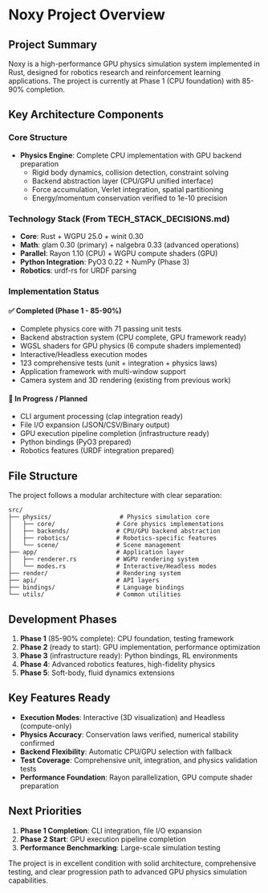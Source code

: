 # Noxy Project Overview

## Project Summary
Noxy is a high-performance GPU physics simulation system implemented in Rust, designed for robotics research and reinforcement learning applications. The project is currently at Phase 1 (CPU foundation) with 85-90% completion.

## Key Architecture Components

### Core Structure
- **Physics Engine**: Complete CPU implementation with GPU backend preparation
  - Rigid body dynamics, collision detection, constraint solving
  - Backend abstraction layer (CPU/GPU unified interface)
  - Force accumulation, Verlet integration, spatial partitioning
  - Energy/momentum conservation verified to 1e-10 precision

### Technology Stack (From TECH_STACK_DECISIONS.md)
- **Core**: Rust + WGPU 25.0 + winit 0.30
- **Math**: glam 0.30 (primary) + nalgebra 0.33 (advanced operations)
- **Parallel**: Rayon 1.10 (CPU) + WGPU compute shaders (GPU)
- **Python Integration**: PyO3 0.22 + NumPy (Phase 3)
- **Robotics**: urdf-rs for URDF parsing

### Implementation Status

#### ✅ Completed (Phase 1 - 85-90%)
- Complete physics core with 71 passing unit tests
- Backend abstraction system (CPU complete, GPU framework ready)
- WGSL shaders for GPU physics (6 compute shaders implemented)
- Interactive/Headless execution modes
- 123 comprehensive tests (unit + integration + physics laws)
- Application framework with multi-window support
- Camera system and 3D rendering (existing from previous work)

#### 🔄 In Progress / Planned
- CLI argument processing (clap integration ready)
- File I/O expansion (JSON/CSV/Binary output)
- GPU execution pipeline completion (infrastructure ready)
- Python bindings (PyO3 prepared)
- Robotics features (URDF integration prepared)

## File Structure
The project follows a modular architecture with clear separation:
```
src/
├── physics/                   # Physics simulation core
│   ├── core/                 # Core physics implementations
│   ├── backends/             # CPU/GPU backend abstraction
│   ├── robotics/             # Robotics-specific features
│   └── scene/                # Scene management
├── app/                      # Application layer
│   ├── renderer.rs           # WGPU rendering system
│   └── modes.rs              # Interactive/Headless modes
├── render/                   # Rendering system
├── api/                      # API layers
├── bindings/                 # Language bindings
└── utils/                    # Common utilities
```

## Development Phases
1. **Phase 1** (85-90% complete): CPU foundation, testing framework
2. **Phase 2** (ready to start): GPU implementation, performance optimization
3. **Phase 3** (infrastructure ready): Python bindings, RL environments
4. **Phase 4**: Advanced robotics features, high-fidelity physics
5. **Phase 5**: Soft-body, fluid dynamics extensions

## Key Features Ready
- **Execution Modes**: Interactive (3D visualization) and Headless (compute-only)
- **Physics Accuracy**: Conservation laws verified, numerical stability confirmed
- **Backend Flexibility**: Automatic CPU/GPU selection with fallback
- **Test Coverage**: Comprehensive unit, integration, and physics validation tests
- **Performance Foundation**: Rayon parallelization, GPU compute shader preparation

## Next Priorities
1. **Phase 1 Completion**: CLI integration, file I/O expansion
2. **Phase 2 Start**: GPU execution pipeline completion
3. **Performance Benchmarking**: Large-scale simulation testing

The project is in excellent condition with solid architecture, comprehensive testing, and clear progression path to advanced GPU physics simulation capabilities.